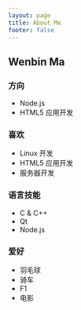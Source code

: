 ```yaml
---
layout: page
title: About Me
footer: false
---
```


Wenbin Ma
--------------

### 方向
- Node.js
- HTML5 应用开发

### 喜欢

- Linux 开发
- HTML5 应用开发
- 服务器开发

### 语言技能

- C & C++
- Qt
- Node.js

### 爱好
- 羽毛球
- 骑车
- F1
- 电影
